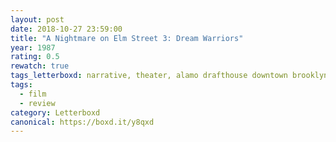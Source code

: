 ```yaml
---
layout: post 
date: 2018-10-27 23:59:00
title: "A Nightmare on Elm Street 3: Dream Warriors"
year: 1987
rating: 0.5
rewatch: true
tags_letterboxd: narrative, theater, alamo drafthouse downtown brooklyn, NYC, dismember the alamo, robtober
tags:
  - film
  - review
category: Letterboxd
canonical: https://boxd.it/y8qxd
---
```

